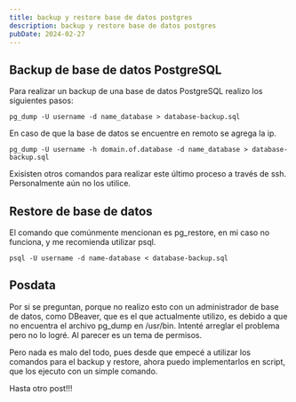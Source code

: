 ```yaml
---
title: backup y restore base de datos postgres
description: backup y restore base de datos postgres
pubDate: 2024-02-27
---
```


## Backup de base de datos PostgreSQL

Para realizar un backup de una base de datos PostgreSQL realizo los siguientes pasos:

    pg_dump -U username -d name_database > database-backup.sql
  
En caso de que la base de datos se encuentre en remoto se agrega la ip.

    pg_dump -U username -h domain.of.database -d name_database > database-backup.sql

Exisisten otros comandos para realizar este último proceso a través de ssh. Personalmente
aún no los utilice.

## Restore de base de datos

El comando que comúnmente mencionan es pg_restore, en mi caso no funciona, y me recomienda utilizar
psql.

    psql -U username -d name-database < database-backup.sql

## Posdata

Por si se preguntan, porque no realizo esto con un administrador de base de datos, como DBeaver, que 
es el que actualmente utilizo, es debido a que no encuentra el archivo pg_dump en /usr/bin. Intenté 
arreglar el problema pero no lo logré. Al parecer es un tema de permisos.

Pero nada es malo del todo, pues desde que empecé a utilizar los comandos para el backup y restore,
ahora puedo implementarlos en script, que los ejecuto con un simple comando.

Hasta otro post!!!